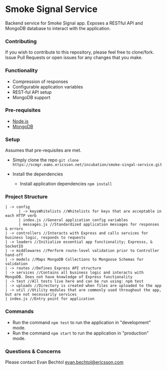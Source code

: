 # Smoke Signal Service
Backend service for Smoke Signal app. Exposes a RESTful API and MongoDB database to interact with the application. 

### Contributing
If you wish to contribute to this repository, please feel free to clone/fork.
Issue Pull Requests or open issues for any changes that you make.

### Functionality
* Compression of responses
* Configurable application variables
* REST-ful API setup
* MongoDB support

### Pre-requisites
* [Node.js](https://nodejs.org)
* [MongoDB](https://www.mongodb.com/)

### Setup
Assumes that pre-requisites are met.
- Simply clone the repo
```git clone https://scmgr.eams.ericsson.net/incubation/smoke-singal-service.git```

- Install the dependencies 
   - Install application dependencies ```npm install```

### Project Structure
```
| -> config
      | -> keysWhitelists //Whitelists for keys that are acceptable in each HTTP verb
      | index.js //General application config variables
      | messages.js //Standardized application messages for responses & errors
| -> controllers //Interacts with Express and calls services for business logic, responds to requests
| -> loaders //Initialize essential app functionality; Expresss, & SocketIO
| -> middlewares //Perform route-level validation prior to Controller hand-off 
| -> models //Maps MongoDB Collections to Mongoose Schemas for validation
| -> routes //Defines Express API structure
| -> services //Contains all business logic and interacts with MongoDB. Does not have knowledge of Express functionality
| -> test //All tests live here and can be run using: npm test
| -> uploads //Directory is created when files are uploaded to the app
| -> util //Utility modules that are commonly used throughout the app, but are not necessarily services
| index.js //Entry point for application
```

### Commands 
* Run the command ```npm test``` to run the application in "development" mode.
* Run the command ```npm start``` to run the application in "production" mode.

### Questions & Concerns
Please contact Evan Bechtol <evan.bechtol@ericsson.com>
